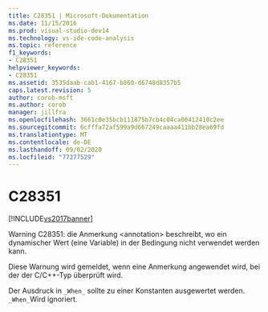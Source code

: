 ```yaml
---
title: C28351 | Microsoft-Dokumentation
ms.date: 11/15/2016
ms.prod: visual-studio-dev14
ms.technology: vs-ide-code-analysis
ms.topic: reference
f1_keywords:
- C28351
helpviewer_keywords:
- C28351
ms.assetid: 3535daab-cab1-4167-b860-d6748d8357b5
caps.latest.revision: 5
author: corob-msft
ms.author: corob
manager: jillfra
ms.openlocfilehash: 3661c0e35bcb111875b7cb4c04ca00412410c2ee
ms.sourcegitcommit: 6cfffa72af599a9d667249caaaa411bb28ea69fd
ms.translationtype: MT
ms.contentlocale: de-DE
ms.lasthandoff: 09/02/2020
ms.locfileid: "77277529"
---
```

# <a name="c28351"></a>C28351
[!INCLUDE[vs2017banner](../includes/vs2017banner.md)]

Warning C28351: die Anmerkung \<annotation> beschreibt, wo ein dynamischer Wert (eine Variable) in der Bedingung nicht verwendet werden kann.  
  
 Diese Warnung wird gemeldet, wenn eine Anmerkung angewendet wird, bei der der C/C++-Typ überprüft wird.  
  
 Der Ausdruck in `_When_` sollte zu einer Konstanten ausgewertet werden. `_When_`Wird ignoriert.

